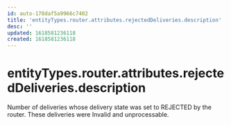 ```yaml
---
id: auto-178daf5a9966c7402
title: 'entityTypes.router.attributes.rejectedDeliveries.description'
desc: ''
updated: 1618581236118
created: 1618581236118
---
```

# entityTypes.router.attributes.rejectedDeliveries.description

Number of deliveries whose delivery state was set to REJECTED by the router. These deliveries were Invalid and unprocessable.